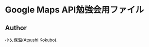 Google Maps API勉強会用ファイル
=============================

Author
------
[小久保温(Atsushi Kokubo)](http://www.dma.aoba.sendai.jp/~acchan/).
